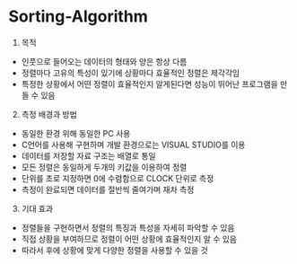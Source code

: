 # Sorting-Algorithm
1.	목적 
-	인풋으로 들어오는 데이터의 형태와 양은 항상 다름
-	정렬마다 고유의 특성이 있기에 상황마다 효율적인 정렬은 제각각임
-	특정한 상황에서 어떤 정렬이 효율적인지 알게된다면 성능이 뛰어난 프로그램을 만들 수 있음

2.	측정 배경과 방법 
-	동일한 환경 위해 동일한 PC 사용 
-	C언어를 사용해 구현하며 개발 환경으로는 VISUAL STUDIO를 이용
-	데이터를 저장할 자료 구조는 배열로 통일 
-	모든 정렬은 동일하게 두개의 키값을 이용하여 정렬
-	단위를 초로 지정하면 0에 수렴함으로 CLOCK 단위로 측정 
-	측정이 완료되면 데이터를 절반씩 줄여가며 재차 측정

3.	기대 효과
-	정렬들을 구현하면서 정렬의 특징과 특성을 자세히 파악할 수 있음
-	직접 상황을 부여하므로 정렬이 어떤 상황에 효율적인지 알 수 있음
-	따라서 후에 상황에 맞게 다양한 정렬을 사용할 수 있을 것
